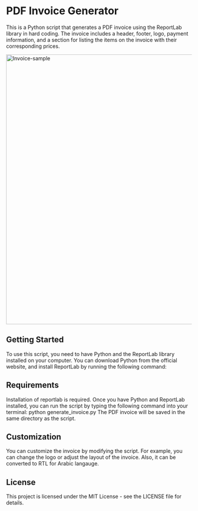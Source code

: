 # PDF Invoice Generator
This is a Python script that generates a PDF invoice using the ReportLab library in hard coding. The invoice includes a header, footer, logo, payment information, and a section for listing the items on the invoice with their corresponding prices.

<img src="https://user-images.githubusercontent.com/73304837/223883872-5e7b04ca-0293-4706-a917-474d0c9e3f62.jpg" alt="Invoice-sample" width="516px" height="730px">

## Getting Started
To use this script, you need to have Python and the ReportLab library installed on your computer. You can download Python from the official website, and install ReportLab by running the following command:

## Requirements
Installation of reportlab is required. Once you have Python and ReportLab installed, you can run the script by typing the following command into your terminal:
python generate_invoice.py
The PDF invoice will be saved in the same directory as the script.

## Customization
You can customize the invoice by modifying the script. For example, you can change the logo or adjust the layout of the invoice. Also, it can be converted to RTL for Arabic langauge.

## License
This project is licensed under the MIT License - see the LICENSE file for details.
